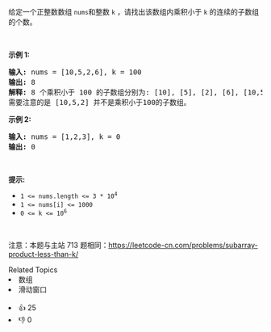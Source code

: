 <p>给定一个正整数数组&nbsp;<code>nums</code>和整数 <code>k</code>&nbsp;，请找出该数组内乘积小于&nbsp;<code>k</code>&nbsp;的连续的子数组的个数。</p>

<p>&nbsp;</p>

<p><strong>示例 1:</strong></p>

<pre>
<strong>输入:</strong> nums = [10,5,2,6], k = 100
<strong>输出:</strong> 8
<strong>解释:</strong> 8 个乘积小于 100 的子数组分别为: [10], [5], [2], [6], [10,5], [5,2], [2,6], [5,2,6]。
需要注意的是 [10,5,2] 并不是乘积小于100的子数组。
</pre>

<p><strong>示例 2:</strong></p>

<pre>
<strong>输入:</strong> nums = [1,2,3], k = 0
<strong>输出:</strong> 0</pre>

<p>&nbsp;</p>

<p><strong>提示:&nbsp;</strong></p>

<ul>
	<li><code>1 &lt;= nums.length &lt;= 3 * 10<sup>4</sup></code></li>
	<li><code>1 &lt;= nums[i] &lt;= 1000</code></li>
	<li><code>0 &lt;= k &lt;= 10<sup>6</sup></code></li>
</ul>

<p>&nbsp;</p>

<p><meta charset="UTF-8" />注意：本题与主站 713&nbsp;题相同：<a href="https://leetcode-cn.com/problems/subarray-product-less-than-k/">https://leetcode-cn.com/problems/subarray-product-less-than-k/</a>&nbsp;</p>
<div><div>Related Topics</div><div><li>数组</li><li>滑动窗口</li></div></div><br><div><li>👍 25</li><li>👎 0</li></div>